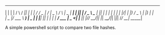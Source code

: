 _   _    _    ____  _   _    ____ ___  __  __ ____   _    ____  _____ 
| | | |  / \  / ___|| | | |  / ___/ _ \|  \/  |  _ \ / \  |  _ \| ____|
| |_| | / _ \ \___ \| |_| | | |  | | | | |\/| | |_) / _ \ | |_) |  _|  
|  _  |/ ___ \ ___) |  _  | | |__| |_| | |  | |  __/ ___ \|  _ <| |___ 
|_| |_/_/   \_\____/|_| |_|  \____\___/|_|  |_|_| /_/   \_\_| \_\_____|
                                                                       
A simple powershell script to compare two file hashes.
